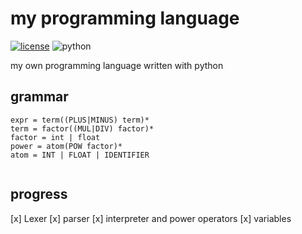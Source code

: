 # my programming language
[![license](https://img.shields.io/github/license/slowy07/slowy_programming_language?style=for-the-badge)](LICENSE)
![python](https://img.shields.io/badge/Python-3776AB?style=for-the-badge&logo=python&logoColor=white)

my own programming language written with python



## grammar

```
expr = term((PLUS|MINUS) term)*
term = factor((MUL|DIV) factor)*
factor = int | float
power = atom(POW factor)*
atom = INT | FLOAT | IDENTIFIER


```

## progress

[x] Lexer
[x] parser
[x] interpreter and power operators
[x] variables